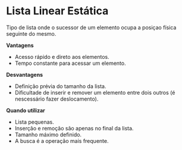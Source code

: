# Lista Linear Estática
Tipo de lista onde o sucessor de um elemento ocupa 
a posiçao física seguinte do mesmo.

__Vantagens__
- Acesso rápido e direto aos elementos.
- Tempo constante para acessar um elemento.

__Desvantagens__
- Definição prévia do tamanho da lista.
- Dificultade de inserir e remover um elemento entre dois outros (é nescessário fazer deslocamento).

__Quando utilizar__
- Lista pequenas.
- Inserção e remoção são apenas no final da lista.
- Tamanho máximo definido.
- A busca é a operação mais frequente.
